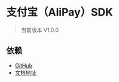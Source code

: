 # 支付宝（AliPay）SDK

> 当前版本 V1.0.0

## 依赖

* [GitHub](https://github.com/alipay/alipay-sdk-nodejs-all)
* [文档地址](https://www.yuque.com/chenqiu/alipay-node-sdk/config-plantform)
